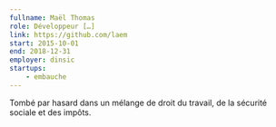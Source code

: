 ```yaml
---
fullname: Maël Thomas
role: Développeur […]
link: https://github.com/laem
start: 2015-10-01
end: 2018-12-31
employer: dinsic
startups:
    - embauche
---
```


Tombé par hasard dans un mélange de droit du travail, de la sécurité sociale et des impôts.
